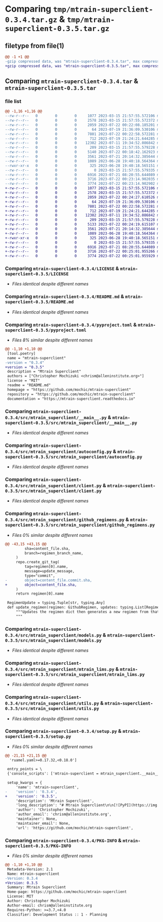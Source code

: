 # Comparing `tmp/mtrain-superclient-0.3.4.tar.gz` & `tmp/mtrain-superclient-0.3.5.tar.gz`

## filetype from file(1)

```diff
@@ -1 +1 @@
-gzip compressed data, was "mtrain-superclient-0.3.4.tar", max compression
+gzip compressed data, was "mtrain-superclient-0.3.5.tar", max compression
```

## Comparing `mtrain-superclient-0.3.4.tar` & `mtrain-superclient-0.3.5.tar`

### file list

```diff
@@ -1,16 +1,16 @@
--rw-r--r--   0        0        0     1077 2023-03-15 21:57:55.572106 mtrain-superclient-0.3.4/LICENSE
--rw-r--r--   0        0        0     2578 2023-03-15 21:57:55.572372 mtrain-superclient-0.3.4/README.md
--rw-r--r--   0        0        0     2059 2023-07-22 00:22:08.185201 mtrain-superclient-0.3.4/pyproject.toml
--rw-r--r--   0        0        0       64 2023-07-19 21:36:09.530106 mtrain-superclient-0.3.4/src/mtrain_superclient/__init__.py
--rw-r--r--   0        0        0     7801 2023-07-22 00:22:58.572281 mtrain-superclient-0.3.4/src/mtrain_superclient/__main__.py
--rw-r--r--   0        0        0      712 2023-07-19 21:24:21.644285 mtrain-superclient-0.3.4/src/mtrain_superclient/autoconfig.py
--rw-r--r--   0        0        0    12302 2023-07-11 19:34:52.086842 mtrain-superclient-0.3.4/src/mtrain_superclient/client.py
--rw-r--r--   0        0        0      209 2023-03-15 21:57:55.579228 mtrain-superclient-0.3.4/src/mtrain_superclient/exceptions.py
--rw-r--r--   0        0        0     5140 2023-07-22 00:18:42.162923 mtrain-superclient-0.3.4/src/mtrain_superclient/github_regimens.py
--rw-r--r--   0        0        0     3561 2023-07-21 20:14:32.385644 mtrain-superclient-0.3.4/src/mtrain_superclient/models.py
--rw-r--r--   0        0        0     1089 2023-06-28 19:40:18.564364 mtrain-superclient-0.3.4/src/mtrain_superclient/mtrain_lims.py
--rwxr-xr-x   0        0        0      325 2023-06-28 19:40:18.565151 mtrain-superclient-0.3.4/src/mtrain_superclient/mtrain_lims_upload.sh
--rw-r--r--   0        0        0        0 2023-03-15 21:57:55.579335 mtrain-superclient-0.3.4/src/mtrain_superclient/py.typed
--rw-r--r--   0        0        0     6916 2023-07-21 08:20:55.644089 mtrain-superclient-0.3.4/src/mtrain_superclient/utils.py
--rw-r--r--   0        0        0     3716 2023-07-22 00:23:14.902035 mtrain-superclient-0.3.4/setup.py
--rw-r--r--   0        0        0     3774 2023-07-22 00:23:14.902902 mtrain-superclient-0.3.4/PKG-INFO
+-rw-r--r--   0        0        0     1077 2023-03-15 21:57:55.572106 mtrain-superclient-0.3.5/LICENSE
+-rw-r--r--   0        0        0     2578 2023-03-15 21:57:55.572372 mtrain-superclient-0.3.5/README.md
+-rw-r--r--   0        0        0     2059 2023-07-22 00:24:27.610526 mtrain-superclient-0.3.5/pyproject.toml
+-rw-r--r--   0        0        0       64 2023-07-19 21:36:09.530106 mtrain-superclient-0.3.5/src/mtrain_superclient/__init__.py
+-rw-r--r--   0        0        0     7801 2023-07-22 00:22:58.572281 mtrain-superclient-0.3.5/src/mtrain_superclient/__main__.py
+-rw-r--r--   0        0        0      712 2023-07-19 21:24:21.644285 mtrain-superclient-0.3.5/src/mtrain_superclient/autoconfig.py
+-rw-r--r--   0        0        0    12302 2023-07-11 19:34:52.086842 mtrain-superclient-0.3.5/src/mtrain_superclient/client.py
+-rw-r--r--   0        0        0      209 2023-03-15 21:57:55.579228 mtrain-superclient-0.3.5/src/mtrain_superclient/exceptions.py
+-rw-r--r--   0        0        0     5133 2023-07-22 00:24:19.615107 mtrain-superclient-0.3.5/src/mtrain_superclient/github_regimens.py
+-rw-r--r--   0        0        0     3561 2023-07-21 20:14:32.385644 mtrain-superclient-0.3.5/src/mtrain_superclient/models.py
+-rw-r--r--   0        0        0     1089 2023-06-28 19:40:18.564364 mtrain-superclient-0.3.5/src/mtrain_superclient/mtrain_lims.py
+-rwxr-xr-x   0        0        0      325 2023-06-28 19:40:18.565151 mtrain-superclient-0.3.5/src/mtrain_superclient/mtrain_lims_upload.sh
+-rw-r--r--   0        0        0        0 2023-03-15 21:57:55.579335 mtrain-superclient-0.3.5/src/mtrain_superclient/py.typed
+-rw-r--r--   0        0        0     6916 2023-07-21 08:20:55.644089 mtrain-superclient-0.3.5/src/mtrain_superclient/utils.py
+-rw-r--r--   0        0        0     3716 2023-07-22 00:25:01.955266 mtrain-superclient-0.3.5/setup.py
+-rw-r--r--   0        0        0     3774 2023-07-22 00:25:01.955929 mtrain-superclient-0.3.5/PKG-INFO
```

### Comparing `mtrain-superclient-0.3.4/LICENSE` & `mtrain-superclient-0.3.5/LICENSE`

 * *Files identical despite different names*

### Comparing `mtrain-superclient-0.3.4/README.md` & `mtrain-superclient-0.3.5/README.md`

 * *Files identical despite different names*

### Comparing `mtrain-superclient-0.3.4/pyproject.toml` & `mtrain-superclient-0.3.5/pyproject.toml`

 * *Files 8% similar despite different names*

```diff
@@ -1,10 +1,10 @@
 [tool.poetry]
 name = "mtrain-superclient"
-version = "0.3.4"
+version = "0.3.5"
 description = "Mtrain Superclient"
 authors = ["Christopher Mochizuki <chrism@alleninstitute.org>"]
 license = "MIT"
 readme = "README.md"
 homepage = "https://github.com/mochic/mtrain-superclient"
 repository = "https://github.com/mochic/mtrain-superclient"
 documentation = "https://mtrain-superclient.readthedocs.io"
```

### Comparing `mtrain-superclient-0.3.4/src/mtrain_superclient/__main__.py` & `mtrain-superclient-0.3.5/src/mtrain_superclient/__main__.py`

 * *Files identical despite different names*

### Comparing `mtrain-superclient-0.3.4/src/mtrain_superclient/autoconfig.py` & `mtrain-superclient-0.3.5/src/mtrain_superclient/autoconfig.py`

 * *Files identical despite different names*

### Comparing `mtrain-superclient-0.3.4/src/mtrain_superclient/client.py` & `mtrain-superclient-0.3.5/src/mtrain_superclient/client.py`

 * *Files identical despite different names*

### Comparing `mtrain-superclient-0.3.4/src/mtrain_superclient/github_regimens.py` & `mtrain-superclient-0.3.5/src/mtrain_superclient/github_regimens.py`

 * *Files 0% similar despite different names*

```diff
@@ -43,15 +43,15 @@
         sha=content_file.sha,
         branch=regimen_branch_name,
     )
     repo.create_git_tag(
         tag=regimen[0].name,
         message=update_message,
         type="commit",
-        object=content_file.commit.sha,
+        object=content_file.sha,
     )
     return regimen[0].name
 
 RegimenUpdate = typing.Tuple[str, typing.Any]
 def update_regimen(regimen: GithubRegimen, updates: typing.List[RegimenUpdate]) -> GithubRegimen:
     """Updates the regimen dict then generates a new regimen from that dict?
     """
```

### Comparing `mtrain-superclient-0.3.4/src/mtrain_superclient/models.py` & `mtrain-superclient-0.3.5/src/mtrain_superclient/models.py`

 * *Files identical despite different names*

### Comparing `mtrain-superclient-0.3.4/src/mtrain_superclient/mtrain_lims.py` & `mtrain-superclient-0.3.5/src/mtrain_superclient/mtrain_lims.py`

 * *Files identical despite different names*

### Comparing `mtrain-superclient-0.3.4/src/mtrain_superclient/utils.py` & `mtrain-superclient-0.3.5/src/mtrain_superclient/utils.py`

 * *Files identical despite different names*

### Comparing `mtrain-superclient-0.3.4/setup.py` & `mtrain-superclient-0.3.5/setup.py`

 * *Files 0% similar despite different names*

```diff
@@ -21,15 +21,15 @@
  'ruamel.yaml>=0.17.32,<0.18.0']
 
 entry_points = \
 {'console_scripts': ['mtrain-superclient = mtrain_superclient.__main__:main']}
 
 setup_kwargs = {
     'name': 'mtrain-superclient',
-    'version': '0.3.4',
+    'version': '0.3.5',
     'description': 'Mtrain Superclient',
     'long_description': "# Mtrain Superclient\n\n[![PyPI](https://img.shields.io/pypi/v/mtrain-superclient.svg)][pypi_]\n[![Status](https://img.shields.io/pypi/status/mtrain-superclient.svg)][status]\n[![Python Version](https://img.shields.io/pypi/pyversions/mtrain-superclient)][python version]\n[![License](https://img.shields.io/pypi/l/mtrain-superclient)][license]\n\n[![Read the documentation at https://mtrain-superclient.readthedocs.io/](https://img.shields.io/readthedocs/mtrain-superclient/latest.svg?label=Read%20the%20Docs)][read the docs]\n[![Tests](https://github.com/mochic/mtrain-superclient/workflows/Tests/badge.svg)][tests]\n[![Codecov](https://codecov.io/gh/mochic/mtrain-superclient/branch/main/graph/badge.svg)][codecov]\n\n[![pre-commit](https://img.shields.io/badge/pre--commit-enabled-brightgreen?logo=pre-commit&logoColor=white)][pre-commit]\n[![Black](https://img.shields.io/badge/code%20style-black-000000.svg)][black]\n\n[pypi_]: https://pypi.org/project/mtrain-superclient/\n[status]: https://pypi.org/project/mtrain-superclient/\n[python version]: https://pypi.org/project/mtrain-superclient\n[read the docs]: https://mtrain-superclient.readthedocs.io/\n[tests]: https://github.com/mochic/mtrain-superclient/actions?workflow=Tests\n[codecov]: https://app.codecov.io/gh/mochic/mtrain-superclient\n[pre-commit]: https://github.com/pre-commit/pre-commit\n[black]: https://github.com/psf/black\n\n## Features\n\n- TODO\n\n## Requirements\n\n- TODO\n\n## Installation\n\nYou can install _Mtrain Superclient_ via [pip] from [PyPI]:\n\n```console\n$ pip install mtrain-superclient\n```\n\n## Usage\n\nPlease see the [Command-line Reference] for details.\n\n## Contributing\n\nContributions are very welcome.\nTo learn more, see the [Contributor Guide].\n\n## License\n\nDistributed under the terms of the [MIT license][license],\n_Mtrain Superclient_ is free and open source software.\n\n## Issues\n\nIf you encounter any problems,\nplease [file an issue] along with a detailed description.\n\n## Credits\n\nThis project was generated from [@cjolowicz]'s [Hypermodern Python Cookiecutter] template.\n\n[@cjolowicz]: https://github.com/cjolowicz\n[pypi]: https://pypi.org/\n[hypermodern python cookiecutter]: https://github.com/cjolowicz/cookiecutter-hypermodern-python\n[file an issue]: https://github.com/mochic/mtrain-superclient/issues\n[pip]: https://pip.pypa.io/\n\n<!-- github-only -->\n\n[license]: https://github.com/mochic/mtrain-superclient/blob/main/LICENSE\n[contributor guide]: https://github.com/mochic/mtrain-superclient/blob/main/CONTRIBUTING.md\n[command-line reference]: https://mtrain-superclient.readthedocs.io/en/latest/usage.html\n",
     'author': 'Christopher Mochizuki',
     'author_email': 'chrism@alleninstitute.org',
     'maintainer': None,
     'maintainer_email': None,
     'url': 'https://github.com/mochic/mtrain-superclient',
```

### Comparing `mtrain-superclient-0.3.4/PKG-INFO` & `mtrain-superclient-0.3.5/PKG-INFO`

 * *Files 0% similar despite different names*

```diff
@@ -1,10 +1,10 @@
 Metadata-Version: 2.1
 Name: mtrain-superclient
-Version: 0.3.4
+Version: 0.3.5
 Summary: Mtrain Superclient
 Home-page: https://github.com/mochic/mtrain-superclient
 License: MIT
 Author: Christopher Mochizuki
 Author-email: chrism@alleninstitute.org
 Requires-Python: >=3.7,<4.0
 Classifier: Development Status :: 1 - Planning
```

